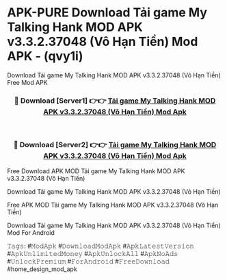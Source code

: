 # APK-PURE Download Tải game My Talking Hank MOD APK v3.3.2.37048 (Vô Hạn Tiền) Mod APK - (qvy1i)
Download Tải game My Talking Hank MOD APK v3.3.2.37048 (Vô Hạn Tiền) Free Mod APK

<div align="center">
<h3>🔴 Download [Server1] 👉👉 <a href="https://apk-comot.site?title=Tải_game_My_Talking_Hank_MOD_APK_v3.3.2.37048_(Vô_Hạn_Tiền)">Tải game My Talking Hank MOD APK v3.3.2.37048 (Vô Hạn Tiền) Mod Apk</a></h3><br>

<h3>🔴 Download [Server2] 👉👉 <a href="https://apk-comot.site?title=Tải_game_My_Talking_Hank_MOD_APK_v3.3.2.37048_(Vô_Hạn_Tiền)">Tải game My Talking Hank MOD APK v3.3.2.37048 (Vô Hạn Tiền) Mod Apk</a></h3>
</div>


Free Download APK MOD Tải game My Talking Hank MOD APK v3.3.2.37048 (Vô Hạn Tiền)

Download Tải game My Talking Hank MOD APK v3.3.2.37048 (Vô Hạn Tiền) 

Free APK MOD Tải game My Talking Hank MOD APK v3.3.2.37048 (Vô Hạn Tiền) 

Download Tải game My Talking Hank MOD APK v3.3.2.37048 (Vô Hạn Tiền) Mod For Android

𝚃𝚊𝚐𝚜: #𝙼𝚘𝚍𝙰𝚙𝚔 #𝙳𝚘𝚠𝚗𝚕𝚘𝚊𝚍𝙼𝚘𝚍𝙰𝚙𝚔 #𝙰𝚙𝚔𝙻𝚊𝚝𝚎𝚜𝚝𝚅𝚎𝚛𝚜𝚒𝚘𝚗 #𝙰𝚙𝚔𝚄𝚗𝚕𝚒𝚖𝚒𝚝𝚎𝚍𝙼𝚘𝚗𝚎𝚢 #𝙰𝚙𝚔𝚄𝚗𝚕𝚘𝚌𝚔𝙰𝚕𝚕 #𝙰𝚙𝚔𝙽𝚘𝙰𝚍𝚜 #𝚄𝚗𝚕𝚘𝚌𝚔𝙿𝚛𝚎𝚖𝚒𝚞𝚖 #𝙵𝚘𝚛𝙰𝚗𝚍𝚛𝚘𝚒𝚍 #𝙵𝚛𝚎𝚎𝙳𝚘𝚠𝚗𝚕𝚘𝚊𝚍 #home_design_mod_apk